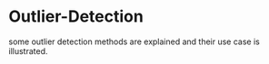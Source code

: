 # Outlier-Detection
some outlier detection methods are explained and their use case is illustrated.
